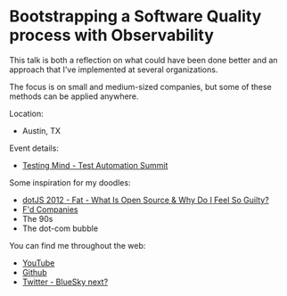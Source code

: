 # Bootstrapping a Software Quality process with Observability

This talk is both a reflection on what could have been done better and an approach that I've implemented at several organizations.

The focus is on small and medium-sized companies, but some of these methods can be applied anywhere.

Location:

* Austin, TX

Event details:

* [Testing Mind - Test Automation Summit](https://www.testingmind.com/event/tas2022/test-automation-summit-austin/)

Some inspiration for my doodles:

* [dotJS 2012 - Fat - What Is Open Source & Why Do I Feel So Guilty? ](https://www.youtube.com/watch?v=UIDb6VBO9os)
* [F'd Companies](https://www.simonandschuster.com/books/Fd-Companies/Philip-J-Kaplan/9781416577935)
* The 90s
* The dot-com bubble


You can find me throughout the web:
* [YouTube](https://www.youtube.com/randomthoughtstech)
* [Github](https://github.com/evanniedojadlo)
* [Twitter - BlueSky next?](https://twitter.com/eniedojadlo)
